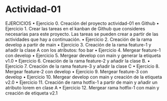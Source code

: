 # Actividad-01
EJERCICIOS
• Ejercicio 0. Creación del proyecto actividad-01 en Github
• Ejercicio 1. Crear las tareas en el kanban de Github que consideres necesarias para este
proyecto. Las tareas se pueden crear a partir de las actividades que hay a
continuación.
• Ejercicio 2. Creación de la rama develop a partir de main
• Ejercicio 3. Creación de la rama feature-1 y añadir la clase A con los atributos: foo bar
• Ejercicio 4. Mergear feature-1 con develop
• Ejercicio 5. Mergear develop con main y generar la etiqueta v1.0
• Ejercicio 6. Creación de la rama feature-2 y añadir la clase B.
• Ejercicio 7. Creación de la rama feature-3 y añadir la clase C
• Ejercicio 8. Mergear feature-2 con develop
• Ejercicio 9. Mergear feature-3 con develop
• Ejercicio 10. Mergear develop con main y creación de la etiqueta v2.0
• Ejercicio 11. Creación de rama hotfix-1 a partir de main y añadir un atributo lorem en
clase A
• Ejercicio 12. Mergear rama hotfix-1 con main y creación de etiqueta v2.1
